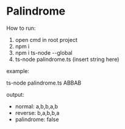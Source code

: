 # Palindrome

How to run:

1. open cmd in root project
2. npm i
3. npm i ts-node --global
3. ts-node palindrome.ts (insert string here)

example:

ts-node palindrome.ts ABBAB

output:

- normal: a,b,b,a,b
- reverse: b,a,b,b,a
- palindrome: false
